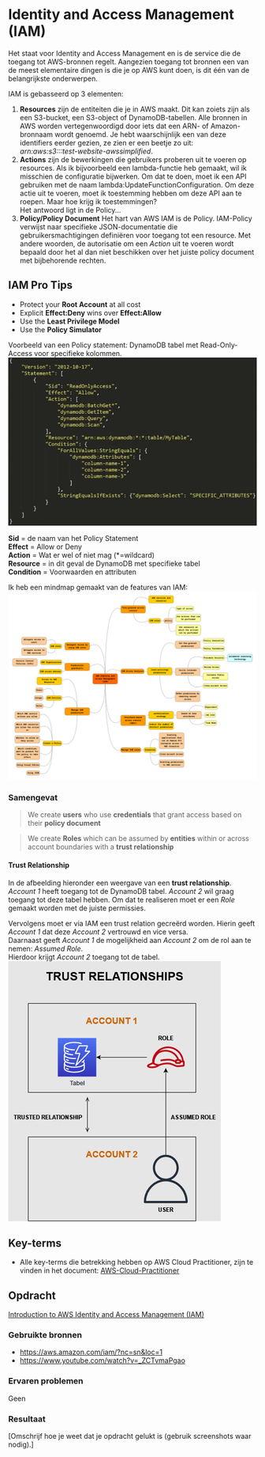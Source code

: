 # Identity and Access Management (IAM)
Het staat voor Identity and Access Management en is de service die de toegang tot AWS-bronnen regelt. Aangezien toegang tot bronnen een van de meest elementaire dingen is die je op AWS kunt doen, is dit één van de belangrijkste onderwerpen.

IAM is gebasseerd op 3 elementen:  
1. **Resources** zijn de entiteiten die je in AWS maakt. Dit kan zoiets zijn als een S3-bucket, een S3-object of DynamoDB-tabellen. Alle bronnen in AWS worden vertegenwoordigd door iets dat een ARN- of Amazon-bronnaam wordt genoemd. Je hebt waarschijnlijk een van deze identifiers eerder gezien, ze zien er een beetje zo uit:  
*arn:aws:s3:::test-website-awssimplified*.  
1. **Actions** zijn de bewerkingen die gebruikers proberen uit te voeren op resources. Als ik bijvoorbeeld een lambda-functie heb gemaakt, wil ik misschien de configuratie bijwerken. Om dat te doen, moet ik een API gebruiken met de naam lambda:UpdateFunctionConfiguration. Om deze actie uit te voeren, moet ik toestemming hebben om deze API aan te roepen. Maar hoe krijg ik toestemmingen?  
Het antwoord ligt in de Policy...  
3. **Policy/Policy Document** Het hart van AWS IAM is de Policy. IAM-Policy verwijst naar specifieke JSON-documentatie die gebruikersmachtigingen definiëren voor toegang tot een resource. Met andere woorden, de autorisatie om een *Action* uit te voeren wordt bepaald door het al dan niet beschikken over het juiste policy document met bijbehorende rechten.  

## IAM Pro Tips
- Protect your **Root Account** at all cost
- Explicit **Effect:Deny** wins over **Effect:Allow**
- Use the **Least Privilege Model**
- Use the **Policy Simulator**

Voorbeeld van een Policy statement: DynamoDB tabel met Read-Only-Access voor specifieke kolommen.  
![policy](../00_includes/AWS-31a.png)

**Sid** = de naam van het Policy Statement  
**Effect** = Allow or Deny  
**Action** = Wat er wel of niet mag (*=wildcard)  
**Resource** = in dit geval de DynamoDB met specifieke tabel  
**Condition** = Voorwaarden en attributen

Ik heb een mindmap gemaakt van de features van IAM:  
![mindmap](../00_includes/mindmap-aws-iam.png)

### Samengevat
>We create **users** who use **credentials** that grant access based on their **policy document**

>We create **Roles** which can be assumed by **entities** within or across account boundaries with a **trust relationship**

#### Trust Relationship
In de afbeelding hieronder een weergave van een **trust relationship**.  
*Account 1* heeft toegang tot de DynamoDB tabel. *Account 2* wil graag toegang tot deze tabel hebben. Om dat te realiseren moet er een *Role* gemaakt worden met de juiste permissies.

Vervolgens moet er via IAM een trust relation gecreërd worden. Hierin geeft *Account 1* dat deze *Account 2* vertrouwd en vice versa.  
Daarnaast geeft *Account 1* de mogelijkheid aan *Account 2* om de rol aan te nemen: *Assumed Role*.  
Hierdoor krijgt *Account 2* toegang tot de tabel.  
![trust](../00_includes/trust_relationships.drawio.png)
## Key-terms
- Alle key-terms die betrekking hebben op AWS Cloud Practitioner, zijn te vinden in het document: [AWS-Cloud-Practitioner](../beschrijvingen/aws-cloud-practitioner.md)  

## Opdracht
[Introduction to AWS Identity and Access Management (IAM)](https://amazon.qwiklabs.com/focuses/22172?catalog_rank=%7B%22rank%22%3A2%2C%22num_filters%22%3A0%2C%22has_search%22%3Atrue%7D&parent=catalog&search_id=15177031)
### Gebruikte bronnen
- https://aws.amazon.com/iam/?nc=sn&loc=1
- https://www.youtube.com/watch?v=_ZCTvmaPgao

### Ervaren problemen
Geen

### Resultaat
[Omschrijf hoe je weet dat je opdracht gelukt is (gebruik screenshots waar nodig).]
